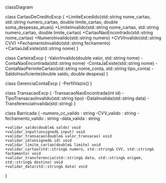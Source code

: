 classDiagram

class CartaoDeCreditoExcp {
    +LimiteExcedido(std::string nome_cartao, std::string numero_cartao, double limite_cartao, double soma_despesas_atuais)
    +LimiteInvalido(std::string nome_cartao, std::string numero_cartao, double limite_cartao)
    +CartaoNaoEncontrado(std::string nome_cartao)
    +NumeroInvalido(std::string numero)
    +CVVInvalido(std::string CVV) 
    +FechamentoInvalido(std::string fechamento)
    +CartaoJaExiste(std::string nome)
}

class CarteiraExcp {
    -ValorInvalido(double valor, std::string nome)
    -ContaNaoEncontrada(std::string nome)
    -ContaJaExiste(std::string nome)
    -ContaNaoPermiteCartao(std::string nome_conta, std::string tipo_conta)
    -SaldoInsuficiente(double saldo, double despesa)
}

class GerenciaContaExcp {
    -PerfilVazio()
}

class TransacaoExcp {
    -TransacaoNaoEncontrada(int id)
    -TipoTransacaoInvalido(std::string tipo)
    -DataInvalida(std::string data)
    -TransferenciaInvalida(std::string)
}

class Barricada {
    -numero_cc_valido : string
    -CVV_valido : string
    -fechamento_valido : string
    -data_valida : string

    +validar_saldo(double& saldo) void
    +validar_input(unsigned& input) void
    +validar_transacao(double& valor_transacao) void
    +validar_id(unsigned& id) void
    +validar_limite_cartao(double& limite) void
    +validar_cartao(std::string& numero, std::string& CVV, std::string& fechamento) void
    +validar_transferencia(std::string& data, std::string& origem, std::string& destino) void
    +validar_data(std::string& data) void
}
